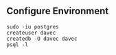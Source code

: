 ## Configure Environment 
```
sudo -iu postgres
createuser davec
createdb -O davec davec
psql -l
```